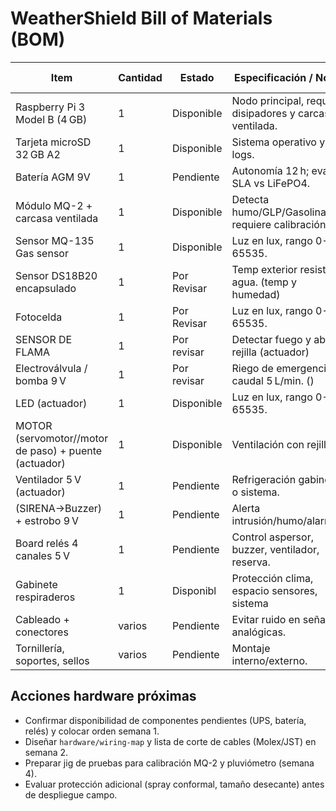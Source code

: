 # WeatherShield Bill of Materials (BOM)

| Item                                                  | Cantidad | Estado      | Especificación / Notas                                    | Proveedor objetivo       |
| ----------------------------------------------------- | -------- | ----------- | --------------------------------------------------------- | ------------------------ |
| Raspberry Pi 3 Model B (4 GB)                         | 1        | Disponible  | Nodo principal, requiere disipadores y carcasa ventilada. | Stock personal / CanaKit |
| Tarjeta microSD 32 GB A2                              | 1        | Disponible  | Sistema operativo y logs.                                 | Kingston / Sandisk       |
| Batería AGM 9V                                        | 1        | Pendiente   | Autonomía 12 h; evaluar SLA vs LiFePO4.                   | LTH / Trojan             |
| Módulo MQ-2 + carcasa ventilada                       | 1        | Disponible  | Detecta humo/GLP/Gasolina, requiere calibración.          | Keyestudio               |
| Sensor MQ-135 Gas sensor                              | 1        | Disponible  | Luz en lux, rango 0-65535.                                | DFRobot                  |
| Sensor DS18B20 encapsulado                            | 1        | Por Revisar | Temp exterior resistente agua. (temp y humedad)           | Adafruit                 |
| Fotocelda                                             | 1        | Por Revisar | Luz en lux, rango 0-65535.                                |                          |
| SENSOR DE FLAMA                                       | 1        | Por revisar | Detectar fuego y abrir la rejilla (actuador)              |                          |
| Electroválvula / bomba 9 V                            | 1        | Por revisar | Riego de emergencia, caudal 5 L/min. ()                   | RainBird                 |
| LED (actuador)                                        | 1        | Disponible  | Luz en lux, rango 0-65535.                                | DFRobot                  |
| MOTOR (servomotor//motor de paso) + puente (actuador) | 1        | Disponible  | Ventilación con rejilla                                   | DFRobot                  |
| Ventilador 5 V (actuador)                             | 1        | Pendiente   | Refrigeración gabinete o sistema.                         | Noctua                   |
| (SIRENA->Buzzer) + estrobo 9 V                        | 1        | Pendiente   | Alerta intrusión/humo/alarmas.                            | SECO-LARM                |
| Board relés 4 canales 5 V                             | 1        | Pendiente   | Control aspersor, buzzer, ventilador, reserva.            | Songle                   |
| Gabinete respiraderos                                 | 1        | Disponibl   | Protección clima, espacio sensores, sistema               | Hammond                  |
| Cableado + conectores                                 | varios   | Pendiente   | Evitar ruido en señales analógicas.                       | RS Components            |
| Tornillería, soportes, sellos                         | varios   | Pendiente   | Montaje interno/externo.                                  | Local                    |

## Acciones hardware próximas

- Confirmar disponibilidad de componentes pendientes (UPS, batería, relés) y colocar orden semana 1.
- Diseñar `hardware/wiring-map` y lista de corte de cables (Molex/JST) en semana 2.
- Preparar jig de pruebas para calibración MQ-2 y pluviómetro (semana 4).
- Evaluar protección adicional (spray conformal, tamaño desecante) antes de despliegue campo.
